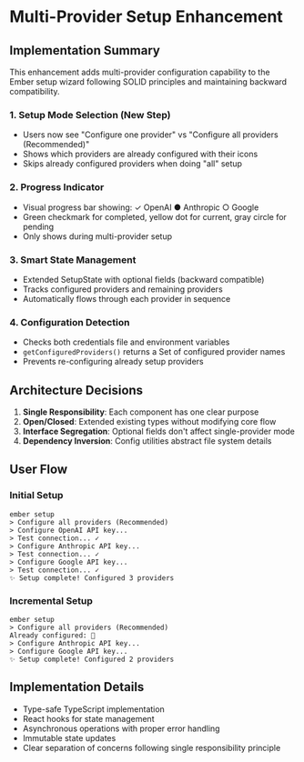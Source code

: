 # Multi-Provider Setup Enhancement

## Implementation Summary

This enhancement adds multi-provider configuration capability to the Ember setup wizard following SOLID principles and maintaining backward compatibility.

### 1. Setup Mode Selection (New Step)
- Users now see "Configure one provider" vs "Configure all providers (Recommended)"
- Shows which providers are already configured with their icons
- Skips already configured providers when doing "all" setup

### 2. Progress Indicator
- Visual progress bar showing: ✓ OpenAI ● Anthropic ○ Google
- Green checkmark for completed, yellow dot for current, gray circle for pending
- Only shows during multi-provider setup

### 3. Smart State Management
- Extended SetupState with optional fields (backward compatible)
- Tracks configured providers and remaining providers
- Automatically flows through each provider in sequence

### 4. Configuration Detection
- Checks both credentials file and environment variables
- `getConfiguredProviders()` returns a Set of configured provider names
- Prevents re-configuring already setup providers

## Architecture Decisions

1. **Single Responsibility**: Each component has one clear purpose
2. **Open/Closed**: Extended existing types without modifying core flow
3. **Interface Segregation**: Optional fields don't affect single-provider mode
4. **Dependency Inversion**: Config utilities abstract file system details

## User Flow

### Initial Setup
```
ember setup
> Configure all providers (Recommended)
> Configure OpenAI API key...
> Test connection... ✓
> Configure Anthropic API key...
> Test connection... ✓
> Configure Google API key...
> Test connection... ✓
✨ Setup complete! Configured 3 providers
```

### Incremental Setup
```
ember setup
> Configure all providers (Recommended)
Already configured: 🚀
> Configure Anthropic API key...
> Configure Google API key...
✨ Setup complete! Configured 2 providers
```

## Implementation Details

- Type-safe TypeScript implementation
- React hooks for state management
- Asynchronous operations with proper error handling
- Immutable state updates
- Clear separation of concerns following single responsibility principle
